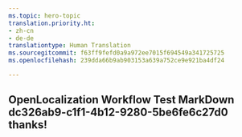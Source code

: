 ```yaml
---
ms.topic: hero-topic
translation.priority.ht:
- zh-cn
- de-de
translationtype: Human Translation
ms.sourcegitcommit: f63ff9fefd0a9a972ee7015f694549a341725725
ms.openlocfilehash: 239dda66b9ab903153a639a752ce9e921ba4df24

---
```

## OpenLocalization Workflow Test MarkDown dc326ab9-c1f1-4b12-9280-5be6fe6c27d0 thanks!



<!--HONumber=Jul16_HO4-->


